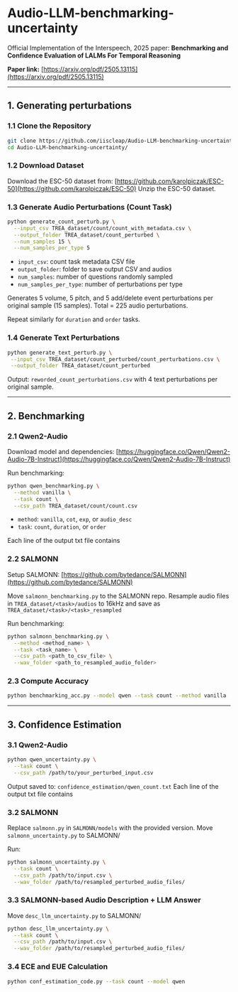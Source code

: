 # Audio-LLM-benchmarking-uncertainty

Official Implementation of the Interspeech, 2025 paper: **Benchmarking and Confidence Evaluation of LALMs For Temporal Reasoning**

**Paper link:** [https://arxiv.org/pdf/2505.13115](https://arxiv.org/pdf/2505.13115)

---

## 1. Generating perturbations

### 1.1 Clone the Repository

```bash
git clone https://github.com/iiscleap/Audio-LLM-benchmarking-uncertainty
cd Audio-LLM-benchmarking-uncertainty/
```

### 1.2 Download Dataset

Download the ESC-50 dataset from: [https://github.com/karolpiczak/ESC-50](https://github.com/karolpiczak/ESC-50)
Unzip the ESC-50 dataset.

### 1.3 Generate Audio Perturbations (Count Task)

```bash
python generate_count_perturb.py \
  --input_csv TREA_dataset/count/count_with_metadata.csv \
  --output_folder TREA_dataset/count_perturbed \
  --num_samples 15 \
  --num_samples_per_type 5
```

* `input_csv`: count task metadata CSV file
* `output_folder`: folder to save output CSV and audios
* `num_samples`: number of questions randomly sampled
* `num_samples_per_type`: number of perturbations per type

Generates 5 volume, 5 pitch, and 5 add/delete event perturbations per original sample (15 samples).
Total = 225 audio perturbations.

Repeat similarly for `duration` and `order` tasks.

### 1.4 Generate Text Perturbations

```bash
python generate_text_perturb.py \
 --input_csv TREA_dataset/count_perturbed/count_perturbations.csv \
 --output_folder TREA_dataset/count_perturbed
```

Output: `reworded_count_perturbations.csv` with 4 text perturbations per original sample.

---

## 2. Benchmarking

### 2.1 Qwen2-Audio

Download model and dependencies: [https://huggingface.co/Qwen/Qwen2-Audio-7B-Instruct](https://huggingface.co/Qwen/Qwen2-Audio-7B-Instruct)

Run benchmarking:

```bash
python qwen_benchmarking.py \
  --method vanilla \
  --task count \
  --csv_path TREA_dataset/count/count.csv
```

* `method`: `vanilla`, `cot`, `exp`, or `audio_desc`
* `task`: `count`, `duration`, or `order`

Each line of the output txt file contains <idx> <output> <probability>

### 2.2 SALMONN

Setup SALMONN: [https://github.com/bytedance/SALMONN](https://github.com/bytedance/SALMONN)

Move `salmonn_benchmarking.py` to the SALMONN repo.
Resample audio files in `TREA_dataset/<task>/audios` to 16kHz and save as `TREA_dataset/<task>/<task>_resampled`

Run benchmarking:

```bash
python salmonn_benchmarking.py \
  --method <method_name> \
  --task <task_name> \
  --csv_path <path_to_csv_file> \
  --wav_folder <path_to_resampled_audio_folder>
```

### 2.3 Compute Accuracy

```bash
python benchmarking_acc.py --model qwen --task count --method vanilla
```

---

## 3. Confidence Estimation

### 3.1 Qwen2-Audio

```bash
python qwen_uncertainty.py \
  --task count \
  --csv_path /path/to/your_perturbed_input.csv
```

Output saved to: `confidence_estimation/qwen_count.txt`
Each line of the output txt file contains <idx> <output> <probability>

### 3.2 SALMONN

Replace `salmonn.py` in `SALMONN/models` with the provided version.
Move `salmonn_uncertainty.py` to SALMONN/

Run:

```bash
python salmonn_uncertainty.py \
  --task count \
  --csv_path /path/to/input.csv \
  --wav_folder /path/to/resampled_perturbed_audio_files/
```

### 3.3 SALMONN-based Audio Description + LLM Answer

Move `desc_llm_uncertainty.py` to SALMONN/

```bash
python desc_llm_uncertainty.py \
  --task count \
  --csv_path /path/to/input.csv \
  --wav_folder /path/to/resampled_perturbed_audio_files/
```

### 3.4 ECE and EUE Calculation

```bash
python conf_estimation_code.py --task count --model qwen
```

